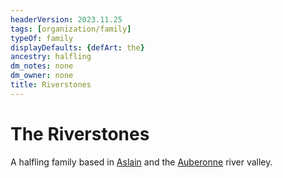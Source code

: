 ```yaml
---
headerVersion: 2023.11.25
tags: [organization/family]
typeOf: family
displayDefaults: {defArt: the}
ancestry: halfling
dm_notes: none
dm_owner: none
title: Riverstones
---
```

# The Riverstones

A halfling family based in [Aslain](<../../gazetteer/greater-sembara/sembara/barony-of-aveil/aslain.md>) and the [Auberonne](<../../gazetteer/greater-sembara/rivers/wistel-enst-watershed/auberonne.md>) river valley.

